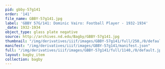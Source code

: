 ```yaml
---
pid: gbby-57g141
order: '141'
file_name: GBBY-57g141.jpg
label: 'GBBY 57G/141: Dominic Vairo: Football Player - 1932-1934'
_date: 1932-1934
object_type: glass plate negative
source: http://archives.nd.edu/Bagby/GBBY-57g141.jpg
thumbnail: "/img/derivatives/iiif/images/GBBY-57g141/full/250,/0/default.jpg"
manifest: "/img/derivatives/iiif/images/GBBY-57g141/manifest.json"
full: "/img/derivatives/iiif/images/GBBY-57g141/full/1140,/0/default.jpg"
layout: bagby_item
collection: bagby
---
```

